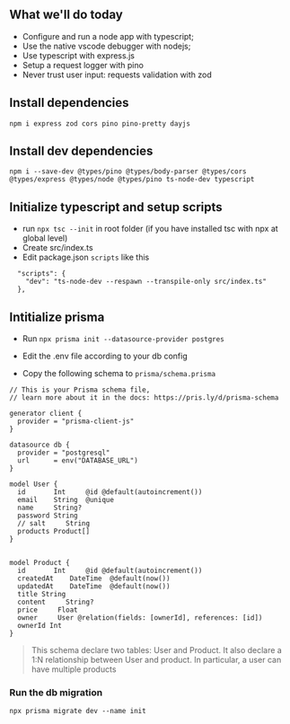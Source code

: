 ## What we'll do today 

- Configure and run a node app with typescript;
- Use the native vscode debugger with nodejs;
- Use typescript with express.js 
- Setup a request logger with pino 
- Never trust user input: requests validation with zod 

## Install dependencies 

``` 
npm i express zod cors pino pino-pretty dayjs 
```

## Install dev dependencies 
```
npm i --save-dev @types/pino @types/body-parser @types/cors @types/express @types/node @types/pino ts-node-dev typescript 
```

## Initialize typescript and setup scripts

- run `npx tsc --init` in root folder (if you have installed tsc with npx at global level)
- Create src/index.ts 
- Edit package.json `scripts` like this 
```     
  "scripts": {
    "dev": "ts-node-dev --respawn --transpile-only src/index.ts"
  },
``` 

## Intitialize prisma 

- Run `npx prisma init --datasource-provider postgres`
- Edit the .env file according to your db config 

- Copy the following schema to `prisma/schema.prisma`

```
// This is your Prisma schema file,
// learn more about it in the docs: https://pris.ly/d/prisma-schema

generator client {
  provider = "prisma-client-js"
}

datasource db {
  provider = "postgresql"
  url      = env("DATABASE_URL")
}

model User {
  id       Int     @id @default(autoincrement())
  email    String  @unique
  name     String?
  password String
  // salt     String
  products Product[]
}


model Product {
  id       Int     @id @default(autoincrement())
  createdAt    DateTime  @default(now())
  updatedAt    DateTime  @default(now())
  title String
  content     String?
  price     Float
  owner     User @relation(fields: [ownerId], references: [id])
  ownerId Int 
}

```
> This schema declare two tables: User and Product. It also declare a 1:N relationship between User and product. In particular, a user can have multiple products

### Run the db migration

`npx prisma migrate dev --name init`

